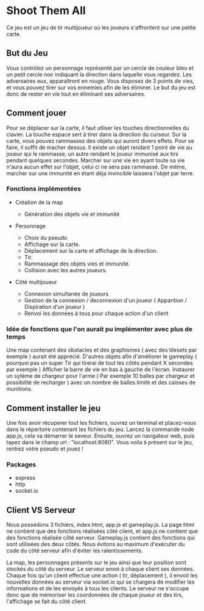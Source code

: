 # Shoot Them All

Ce jeu est un jeu de tir multijoueur où les joueurs s'affrontent sur une petite carte.

## But du Jeu

  Vous contrôlez un personnage représenté par un cercle de couleur bleu et un petit cercle noir indiquant la direction dans laquelle vous regardez. Les adversaires eux, apparaîtront en rouge. Vous disposez de 3 points de vies, et vous pouvez tirer sur vos ennemies afin de les éliminer. Le but du jeu est donc de rester en vie tout en éliminant ses adversaires.

## Comment jouer

  Pour se déplacer sur la carte, il faut utliser les touches directionnelles du clavier. La touche espace sert à tirer dans la direction du curseur.
Sur la carte, vous pouvez rammassez des objets qui auront divers effets. Pour se faire, il suffit de macher dessus. Il existe un objet rendant 1 point de vie au joueur qui le rammasse, un autre rendant le joueur immunisé aux tirs pendant quelques secondes.
Marcher sur une vie en ayant toute sa vie n'aura aucun effet sur l'objet, celui ci ne sera pas rammassé. De même, marcher sur une immunité en étant déja invincible laissera l'objet par terre.

### Fonctions implémentées

* Création de la map
   * Génération des objets vie et immunité
* Personnage
    * Choix du pseudo
    * Affichage sur la carte.
    * Déplacement sur la carte et affichage de la direction.
    * Tir.
    * Rammassage des objets vies et immunité.
    * Collision avec les autres joueurs.
  
 * Côté multijoueur
    * Connexion simultanée de joueurs
    * Gestion de la connexion / deconnexion d'un joueur ( Apparition / Dispiration d'un joueur )
    * Renvoi les données à tous pour chaque action d'un client
    
 ### Idée de fonctions que l'on aurait pu implémenter avec plus de temps
 
  Une map contenant des obstacles et des graphismes ( avec des tilesets par exemple ) aurait été apprécié.
  D'autres objets afin d'améliorer le gameplay ( pourquoi pas un super Tir qui tirerai de tout les côtés pendant X secondes par exemple )
 Afficher la barre de vie en bas à gauche de l'écran.
  Instaurer un sytème de chargeur pour l'arme ( Par exemple 10 balles par chargeur et possibilité de recharger ) avec un nombre de balles limité et des caisses de munitions.
  
## Comment installer le jeu

Une fois avoir récuperer tout les fichiers, ouvrez un terminal et placez-vous dans le répertoire contenant les fichiers du jeu.
Lancez la commande node app.js, cela va démarrer le seveur. Ensuite, ouvrez un navigateur web, puis tapez dans le champ url : "localhost:8080".
Vous voila à présent sur le jeu, rentrez votre pseudo et jouez !

### Packages

* express 
* http
* socket.io

## Client VS Serveur

Nous possédons 3 fichiers, index.html, app.js et gameplay.js.
La page html ne contient que des fonctions réalisées côté client, et app.js ne contient que des fonctions réalisée côté serveur.
Gameplay.js contient des fonctions qui sont utilisées des deux côtés. Nous évitons au maximum d'exécuter du code du côté serveur afin d'éviter les ralentissements.

La map, les personnages présents sur le jeu ainsi que leur position sont stockés du côté du serveur. Le serveur envoi à chaque client ses données. Chaque fois qu'un client effectue une action ( tir, déplacement ), il envoit les nouvelles données au serveur via socket.io qui se chargera de modifier les informations et de les envoyés à tous les clients.
Le serveur ne s'occupe donc que de mémoriser les coordonnées de chaque joueur et des tirs, l'affichage se fait du côté client.
